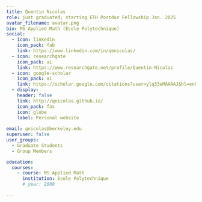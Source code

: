 ```yaml
---
title: Quentin Nicolas
role: just graduated; starting ETH Postdoc Fellowship Jan. 2025
avatar_filename: avatar.png
bio: MS Applied Math (Ecole Polytechnique)
social:
  - icon: linkedin
    icon_pack: fab
    link: https://www.linkedin.com/in/qenicolas/
  - icon: researchgate
    icon_pack: ai
    link: https://www.researchgate.net/profile/Quentin-Nicolas
  - icon: google-scholar
    icon_pack: ai
    link: https://scholar.google.com/citations?user=ylq33eMAAAAJ&hl=en&oi=ao
  - display:
    header: false
    link: http://qnicolas.github.io/
    icon_pack: fas
    icon: globe
    label: Personal website
    
email: qnicolas@berkeley.edu
superuser: false
user_groups:
  - Graduate Students
  - Group Members

education:
  courses:
    - course: MS Applied Math
      institution: Ecole Polytechnique
      # year: 2008

---
```

